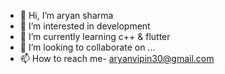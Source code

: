 - 👋 Hi, I’m aryan sharma
- 👀 I’m interested in development
- 🌱 I’m currently learning c++ & flutter
- 💞️ I’m looking to collaborate on ...
- 📫 How to reach me- aryanvipin30@gmail.com

<!---
aryanvipin/aryanvipin is a ✨ special ✨ repository because its `README.md` (this file) appears on your GitHub profile.
You can click the Preview link to take a look at your changes.
--->
